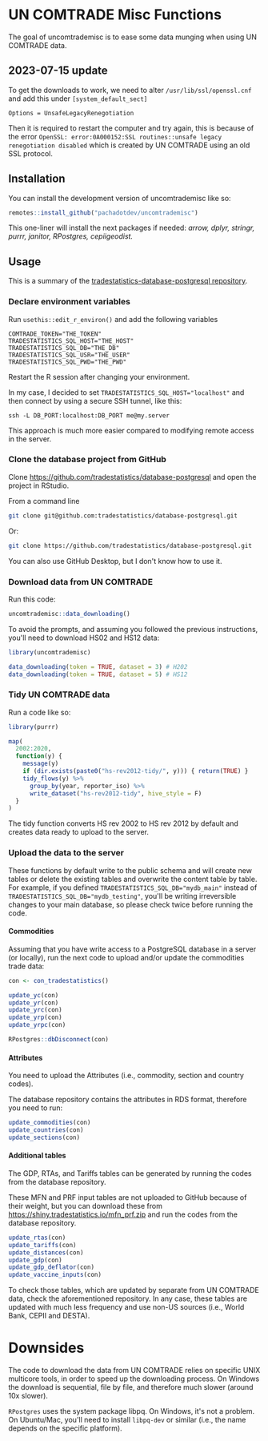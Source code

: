 # UN COMTRADE Misc Functions
The goal of uncomtrademisc is to ease some data munging when using UN COMTRADE data.


## 2023-07-15 update

To get the downloads to work, we need to alter `/usr/lib/ssl/openssl.cnf` and add this under `[system_default_sect]`

```
Options = UnsafeLegacyRenegotiation
```

Then it is required to restart the computer and try again, this is because of the error `OpenSSL: error:0A000152:SSL routines::unsafe legacy renegotiation disabled` which is created by UN COMTRADE using an old SSL protocol.

## Installation

You can install the development version of uncomtrademisc like so:

``` r
remotes::install_github("pachadotdev/uncomtrademisc")
```

This one-liner will install the next packages if needed: *arrow, dplyr, stringr,
purrr, janitor, RPostgres, cepiigeodist.*

## Usage

This is a summary of the [tradestatistics-database-postgresql repository](https://github.com/tradestatistics/tradestatistics-database-postgresql).

### Declare environment variables

Run `usethis::edit_r_environ()` and add the following variables

```
COMTRADE_TOKEN="THE_TOKEN"
TRADESTATISTICS_SQL_HOST="THE_HOST"
TRADESTATISTICS_SQL_DB="THE_DB"
TRADESTATISTICS_SQL_USR="THE_USER"
TRADESTATISTICS_SQL_PWD="THE_PWD"
```

Restart the R session after changing your environment.

In my case, I decided to set `TRADESTATISTICS_SQL_HOST="localhost"` and then
connect by using a secure SSH tunnel, like this:

```
ssh -L DB_PORT:localhost:DB_PORT me@my.server
```

This approach is much more easier compared to modifying remote access in the
server.

### Clone the database project from GitHub

Clone https://github.com/tradestatistics/database-postgresql and open the 
project in RStudio.

From a command line
```bash
git clone git@github.com:tradestatistics/database-postgresql.git
```

Or:
```bash
git clone https://github.com/tradestatistics/database-postgresql.git
```

You can also use GitHub Desktop, but I don't know how to use it.

### Download data from UN COMTRADE

Run this code:
```r
uncomtrademisc::data_downloading()
```

To avoid the prompts, and assuming you followed the previous instructions,
you'll need to download HS02 and HS12 data:

```r
library(uncomtrademisc)

data_downloading(token = TRUE, dataset = 3) # H202
data_downloading(token = TRUE, dataset = 5) # HS12
```

### Tidy UN COMTRADE data

Run a code like so:
```r
library(purrr)

map(
  2002:2020,
  function(y) {
    message(y)
    if (dir.exists(paste0("hs-rev2012-tidy/", y))) { return(TRUE) }
    tidy_flows(y) %>%
      group_by(year, reporter_iso) %>%
      write_dataset("hs-rev2012-tidy", hive_style = F)
  }
)
```

The tidy function converts HS rev 2002 to HS rev 2012 by default and creates
data ready to upload to the server.

### Upload the data to the server

These functions by default write to the public schema and will create new
tables or delete the existing tables and overwrite the content table by table.
For example, if you defined `TRADESTATISTICS_SQL_DB="mydb_main"` instead of
`TRADESTATISTICS_SQL_DB="mydb_testing"`, you'll be writing irreversible changes
to your main database, so please check twice before running the code.

#### Commodities

Assuming that you have write access to a PostgreSQL database in a server (or
locally), run the next code to upload and/or update the commodities trade data:

```r
con <- con_tradestatistics()

update_yc(con)
update_yr(con)
update_yrc(con)
update_yrp(con)
update_yrpc(con)

RPostgres::dbDisconnect(con)
```

#### Attributes

You need to upload the Attributes (i.e., commodity, section and country codes).

The database repository contains the attributes in RDS format, therefore you
need to run:

```r
update_commodities(con)
update_countries(con)
update_sections(con)
```

#### Additional tables

The GDP, RTAs, and Tariffs tables can be generated by running the codes from
the database repository.

These MFN and PRF input tables are not uploaded to GitHub because of their 
weight, but you can download these from 
https://shiny.tradestatistics.io/mfn_prf.zip and run the codes from the database repository.

```r
update_rtas(con)
update_tariffs(con)
update_distances(con)
update_gdp(con)
update_gdp_deflator(con)
update_vaccine_inputs(con)
```

To check those tables, which are updated by separate from UN COMTRADE data,
check the aforementioned repository. In any case, these tables are
updated with much less frequency and use non-US sources (i.e., World Bank,
CEPII and DESTA).

# Downsides

The code to download the data from UN COMTRADE relies on specific UNIX
multicore tools, in order to speed up the downloading process. On Windows the download is sequential, file by file, and therefore much slower (around 10x slower).

`RPostgres` uses the system package libpq. On Windows, it's not a problem. On
Ubuntu/Mac, you'll need to install `libpq-dev` or similar (i.e., the name depends
on the specific platform).
